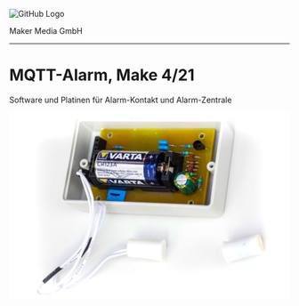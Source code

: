 ![GitHub Logo](http://www.heise.de/make/icons/make_logo.png)

Maker Media GmbH

***

# MQTT-Alarm, Make 4/21
Software und Platinen für Alarm-Kontakt und Alarm-Zentrale


![Picture](https://github.com/MakeMagazinDE/MQTT-Alarm/raw/main/2019-12-30%2014-45-10-IMGP6854-bearbeitet.jpg)
